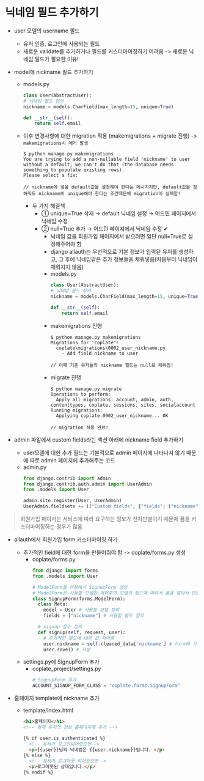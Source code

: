 # 닉네임 필드 추가하기

- user 모델의 username 필드
  - 유저 인증, 로그인에 사용되는 필드
  - 새로운 validate를 추가하거나 필드를 커스터마이징하기 어려움 -> 새로운 닉네임 필드가 필요한 이유!

- model에 nickname 필드 추가하기
  - models.py
    ```py
    class User(AbstractUser):
    # 닉네임 필드 정의
    nickname = models.CharField(max_length=15, unique=True)
    
    def __str__(self):
        return self.email
    ```
  - 이후 변경사항에 대한 migration 적용 (makemigrations + migrate 진행) -> `makemigrations시 에러 발생`
    ```
    $ python manage.py makemigrations
    You are trying to add a non-nullable field 'nickname' to user without a default; we can't do that (the database needs something to populate existing rows).
    Please select a fix:
    
    // nickname에 넣을 default값을 설정해야 한다는 메시지지만, default값을 정해줘도 nickname이 unique해야 한다는 조건때문에 migration이 실패함!
    ```
    - 두 가지 해결책
      - ① unique=True 삭제 → default 닉네임 설정 → 어드민 페이지에서 닉네임 수정
      - ② null=True 추가 → 어드민 페이지에서 닉네임 수정 ✔
        - 닉네임 값을 회원가입 페이지에서 받으려면 일단 null=True로 설정해주어야 함
        - django allauth는 우선적으로 기본 정보가 입력된 유저를 생성하고, 그 후에 닉네임같은 추가 정보들을 채워넣음(처음부터 닉네임이 채워지지 않음)
        - models.py
          ```py
          class User(AbstractUser):
          # 닉네임 필드 정의
          nickname = models.CharField(max_length=15, unique=True, null=True)
          
          def __str__(self):
              return self.email
          ```
        - makemigrations 진행
          ```
          $ python manage.py makemigrations
          Migrations for 'coplate':
            coplate\migrations\0002_user_nickname.py
              - Add field nickname to user

          // 이때 기존 유저들의 nickname 필드는 null로 채워짐!
          ```
        - migrate 진행
          ```
          $ python manage.py migrate
          Operations to perform:
            Apply all migrations: account, admin, auth, contenttypes, coplate, sessions, sites, socialaccount
          Running migrations:
            Applying coplate.0002_user_nickname... OK

          // migration 적용 완료!
          ```

- admin 파일에서 custom fields라는 섹션 아래에 nickname field 추가하기
  - user모델에 대한 추가 필드는 기본적으로 admin 페이지에 나타나지 않기 때문에 따로 admin 페이지에 추가해주는 코드
  - admin.py
    ```py
    from django.contrib import admin
    from django.contrib.auth.admin import UserAdmin
    from .models import User

    admin.site.register(User, UserAdmin)
    UserAdmin.fieldsets += (("Custom fields", {"fields": ("nickname",)}),)
    ```

> 회원가입 페이지는 서비스에 따라 요구하는 정보가 천차만별이기 때문에 폼을 커스터마이징하는 경우가 많음

- allauth에서 회원가입 form 커스터마이징 하기
  - 추가적인 field에 대한 form을 만들어줘야 함 -> coplate/forms.py 생성
    - coplate/forms.py
      ```py
      from django import forms
      from .models import User

      # ModelForm을 이용해서 SignupForm 생성
      # ModelForm은 사용할 모델만 적어주면 모델의 필드에 따라서 폼을 알아서 만들어줌!(meta클래스에 '모델'과 '추가할 필드' 명시, 기본적인 필드 명시할 필요X)
      class SignupForm(forms.ModelForm):
        class Meta:
          model = User # 사용할 모델 정의
          fields = ["nickname"] # 사용할 필드 정의

        # signup 함수 정의
        def signup(self, request, user):
          # 추가적인 필드에 대한 값 적어줌
          user.nickname = self.cleaned_data['nickname'] # form에 기입된 데이터는 cleaned_data로 가져올 수 있음(django topic 1,2 확인)
          user.save() # 저장
      ```
  - settings.py에 SignupForm 추가 
    - coplate_project/settings.py
      ```py
      # SignupForm 추가
      ACCOUNT_SIGNUP_FORM_CLASS = "coplate.forms.SignupForm"
      ```

- 홈페이지 template에 nickname 추가
  - template/index.html
    ```html
    <h1>홈페이지</h1>
    <!-- 현재 유저의 정보 홈페이지에 추가 -->

    {% if user.is_authenticated %}
      <!-- 유저가 로그인되어있으면-->
      <p>{{user}}님의 닉네임은 {{user.nickname}}입니다. </p>
    {% else %}
      <!-- 유저가 로그아웃 되어있으면-->
      <p>로그아웃된 상태입니다.</p>
    {% endif %}
    ```